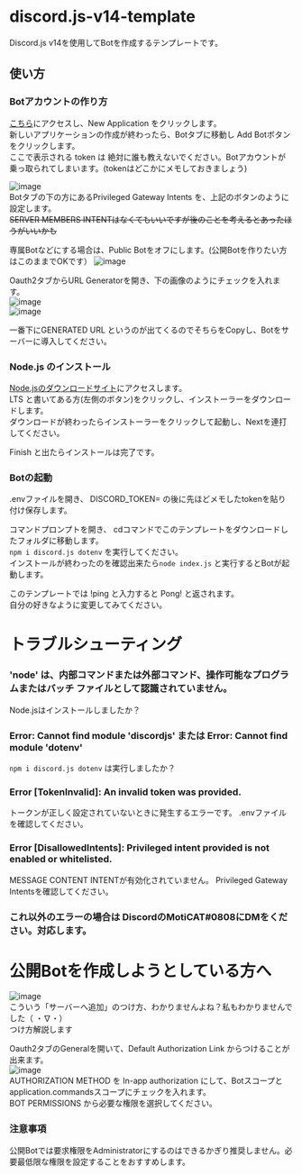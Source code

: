 # discord.js-v14-template
Discord.js v14を使用してBotを作成するテンプレートです。

## 使い方
### Botアカウントの作り方
[こちら](https://discord.com/developers/applications)にアクセスし、New Application をクリックします。  
新しいアプリケーションの作成が終わったら、Botタブに移動し Add Botボタンをクリックします。  
ここで表示される token は 絶対に誰も教えないでください。Botアカウントが乗っ取られてしまいます。(tokenはどこかにメモしておきましょう)  

![image](https://user-images.githubusercontent.com/113648419/235129995-eccda6c3-f132-41ad-bcf0-077b1265178d.png)  
Botタブの下の方にあるPrivileged Gateway Intents を、上記のボタンのように設定します。  
~~SERVER MEMBERS INTENTはなくてもいいですが後のことを考えるとあったほうがいいかも~~  

専属Botなどにする場合は、Public Botをオフにします。(公開Botを作りたい方はこのままでOKです）
![image](https://user-images.githubusercontent.com/113648419/235134965-dbdfa7fe-63fe-4552-9433-64283784c647.png)


Oauth2タブからURL Generatorを開き、下の画像のようにチェックを入れます。  
![image](https://user-images.githubusercontent.com/113648419/235131557-b7a06e91-d6e4-4d7c-8f0e-312e3b9a43c4.png)  
![image](https://user-images.githubusercontent.com/113648419/235131602-5be0134e-4d02-440f-84e3-a28abcd8ec49.png)  

一番下にGENERATED URL というのが出てくるのでそちらをCopyし、Botをサーバーに導入してください。  

### Node.js のインストール
[Node.jsのダウンロードサイト](https://nodejs.org/en)にアクセスします。  
LTS と書いてある方(左側のボタン)をクリックし、インストーラーをダウンロードします。  
ダウンロードが終わったらインストーラーをクリックして起動し、Nextを連打してください。  

Finish と出たらインストールは完了です。

### Botの起動
.envファイルを開き、 DISCORD_TOKEN= の後に先ほどメモしたtokenを貼り付け保存します。    

コマンドプロンプトを開き、 cdコマンドでこのテンプレートをダウンロードしたフォルダに移動します。  
`npm i discord.js dotenv` を実行してください。  
インストールが終わったのを確認出来たら`node index.js` と実行するとBotが起動します。  

このテンプレートでは !ping と入力すると Pong! と返されます。  
自分の好きなように変更してみてください。

# トラブルシューティング
### 'node' は、内部コマンドまたは外部コマンド、操作可能なプログラムまたはバッチ ファイルとして認識されていません。
Node.jsはインストールしましたか？
### Error: Cannot find module 'discordjs' または Error: Cannot find module 'dotenv'
`npm i discord.js dotenv` は実行しましたか？
### Error [TokenInvalid]: An invalid token was provided.
トークンが正しく設定されていないときに発生するエラーです。 .envファイルを確認してください。
### Error [DisallowedIntents]: Privileged intent provided is not enabled or whitelisted.
MESSAGE CONTENT INTENTが有効化されていません。 Privileged Gateway Intentsを確認してください。

### これ以外のエラーの場合は DiscordのMotiCAT#0808にDMをください。対応します。  


# 公開Botを作成しようとしている方へ
![image](https://user-images.githubusercontent.com/113648419/235135095-b8545b4c-c7e7-44d5-abbd-6e2fd053224f.png)  
こういう「サーバーへ追加」のつけ方、わかりませんよね？私もわかりませんでした（ ・∇・）  
つけ方解説します  

Oauth2タブのGeneralを開いて、Default Authorization Link からつけることが出来ます。  
![image](https://user-images.githubusercontent.com/113648419/235135424-ac864bc7-abac-4db1-903c-ff74534adc07.png)  
AUTHORIZATION METHOD を In-app authorization にして、Botスコープと application.commandsスコープにチェックを入れます。  
BOT PERMISSIONS から必要な権限を選択してください。  
### 注意事項
公開Botでは要求権限をAdministratorにするのはできるかぎり推奨しません。必要最低限な権限を設定することをおすすめします。
